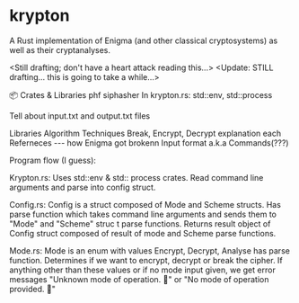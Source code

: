 # krypton
A Rust implementation of Enigma (and other classical cryptosystems) as well as their cryptanalyses.

<Still drafting; don't have a heart attack reading this...>
<Update: STILL drafting... this is going to take a while...>

📦 Crates & Libraries
phf
siphasher
In krypton.rs: std::env, std::process


Tell about input.txt and output.txt files




Libraries
Algorithm
Techniques
Break, Encrypt, Decrypt explanation each
Referneces --- how Enigma got brokenn
Input format a.k.a Commands(???)


Program flow (I guess):

Krypton.rs:
Uses std::env & std:: process crates.
Read command line arguments and parse into config struct.

Config.rs:
Config is a struct composed of Mode and Scheme structs.
Has parse function which takes command line arguments and sends them to "Mode" and "Scheme" struc t parse functions.
Returns result object of Config struct composed of result of mode and Scheme parse functions.

Mode.rs:
Mode is an enum with values Encrypt, Decrypt, Analyse
has parse function.
Determines if we want to encrypt, decrypt or break the cipher.
If anything other than these values or if no mode input given, we get error messages "Unknown mode of operation. 🤔" or "No mode of operation provided. 🧐"



